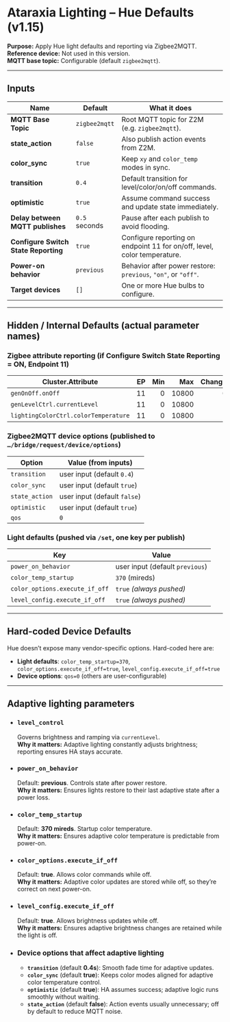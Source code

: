 # Ataraxia Lighting – Hue Defaults (v1.15)

**Purpose:** Apply Hue light defaults and reporting via Zigbee2MQTT.  
**Reference device:** Not used in this version.  
**MQTT base topic:** Configurable (default `zigbee2mqtt`).

---

## Inputs

| Name | Default | What it does |
|---|---|---|
| **MQTT Base Topic** | `zigbee2mqtt` | Root MQTT topic for Z2M (e.g. `zigbee2mqtt`). |
| **state_action** | `false` | Also publish action events from Z2M. |
| **color_sync** | `true` | Keep `xy` and `color_temp` modes in sync. |
| **transition** | `0.4` | Default transition for level/color/on/off commands. |
| **optimistic** | `true` | Assume command success and update state immediately. |
| **Delay between MQTT publishes** | `0.5` seconds | Pause after each publish to avoid flooding. |
| **Configure Switch State Reporting** | `true` | Configure reporting on endpoint 11 for on/off, level, color temperature. |
| **Power-on behavior** | `previous` | Behavior after power restore: `previous`, `"on"`, or `"off"`. |
| **Target devices** | `[]` | One or more Hue bulbs to configure. |

---

## Hidden / Internal Defaults (actual parameter names)

### Zigbee attribute reporting (if **Configure Switch State Reporting** = ON, Endpoint 11)

| Cluster.Attribute | EP | Min | Max | Change |
|---|---:|---:|---:|---:|
| `genOnOff.onOff` | 11 | 0 | 10800 | 0 |
| `genLevelCtrl.currentLevel` | 11 | 0 | 10800 | 1 |
| `lightingColorCtrl.colorTemperature` | 11 | 0 | 10800 | 1 |

### Zigbee2MQTT device options (published to `…/bridge/request/device/options`)
| Option | Value (from inputs) |
|---|---|
| `transition` | user input (default `0.4`) |
| `color_sync` | user input (default `true`) |
| `state_action` | user input (default `false`) |
| `optimistic` | user input (default `true`) |
| `qos` | `0` |

### Light defaults (pushed via `/set`, one key per publish)
| Key | Value |
|---|---|
| `power_on_behavior` | user input (default `previous`) |
| `color_temp_startup` | `370` (mireds) |
| `color_options.execute_if_off` | `true` *(always pushed)* |
| `level_config.execute_if_off` | `true` *(always pushed)* |

---

## Hard-coded Device Defaults

Hue doesn’t expose many vendor-specific options. Hard-coded here are:  
- **Light defaults**: `color_temp_startup=370`, `color_options.execute_if_off=true`, `level_config.execute_if_off=true`  
- **Device options**: `qos=0` (others are user-configurable)

---

## Adaptive lighting parameters

- ### `level_control`
  Governs brightness and ramping via `currentLevel`.  
  **Why it matters:** Adaptive lighting constantly adjusts brightness; reporting ensures HA stays accurate.

- ### `power_on_behavior`
  Default: **previous**. Controls state after power restore.  
  **Why it matters:** Ensures lights restore to their last adaptive state after a power loss.

- ### `color_temp_startup`
  Default: **370 mireds**. Startup color temperature.  
  **Why it matters:** Ensures adaptive color temperature is predictable from power-on.

- ### `color_options.execute_if_off`
  Default: **true**. Allows color commands while off.  
  **Why it matters:** Adaptive color updates are stored while off, so they’re correct on next power-on.

- ### `level_config.execute_if_off`
  Default: **true**. Allows brightness updates while off.  
  **Why it matters:** Ensures adaptive brightness changes are retained while the light is off.

- ### Device options that affect adaptive lighting
  - **`transition`** (default **0.4s**): Smooth fade time for adaptive updates.  
  - **`color_sync`** (default **true**): Keeps color modes aligned for adaptive color temperature control.  
  - **`optimistic`** (default **true**): HA assumes success; adaptive logic runs smoothly without waiting.  
  - **`state_action`** (default **false**): Action events usually unnecessary; off by default to reduce MQTT noise.
